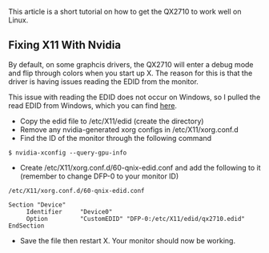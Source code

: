 This article is a short tutorial on how to get the QX2710 to work well on Linux.

## Fixing X11 With Nvidia

By default, on some graphcis drivers, the QX2710 will enter a debug mode and flip through colors when you start up X. The reason for this is that the driver is having issues reading the EDID from the monitor.

This issue with reading the EDID does not occur on Windows, so I pulled the read EDID from Windows, which you can find [here](https://lambda.sx/marcus/qx2710.edid).

*   Copy the edid file to /etc/X11/edid (create the directory)
*   Remove any nvidia-generated xorg configs in /etc/X11/xorg.conf.d
*   Find the ID of the monitor through the following command

```
$ nvidia-xconfig --query-gpu-info

```

*   Create /etc/X11/xorg.conf.d/60-qnix-edid.conf and add the following to it (remember to change DFP-0 to your monitor ID)

 `/etc/X11/xorg.conf.d/60-qnix-edid.conf` 

```
Section "Device"
     Identifier     "Device0"
     Option         "CustomEDID" "DFP-0:/etc/X11/edid/qx2710.edid"
EndSection
```

*   Save the file then restart X. Your monitor should now be working.